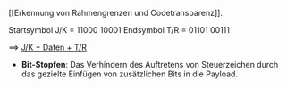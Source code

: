 [[Erkennung von Rahmengrenzen und Codetransparenz]]. 

Startsymbol J/K = 11000 10001
Endsymbol T/R = 01101 00111

==> <u> J/K + Daten + T/R </u>

- **Bit-Stopfen**: Das Verhindern des Auftretens von Steuerzeichen durch das gezielte Einfügen von zusätzlichen Bits in die Payload.
